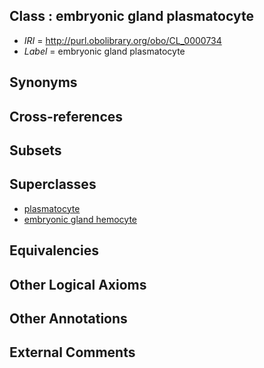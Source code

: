 
## Class : embryonic gland plasmatocyte

 * *IRI* = http://purl.obolibrary.org/obo/CL_0000734
 * *Label* = embryonic gland plasmatocyte

## Synonyms


## Cross-references


## Subsets


## Superclasses

 * [plasmatocyte](../../CL/94/CL_0000394.md)
 * [embryonic gland hemocyte](../../CL/36/CL_0000736.md)

## Equivalencies


## Other Logical Axioms


## Other Annotations


## External Comments

